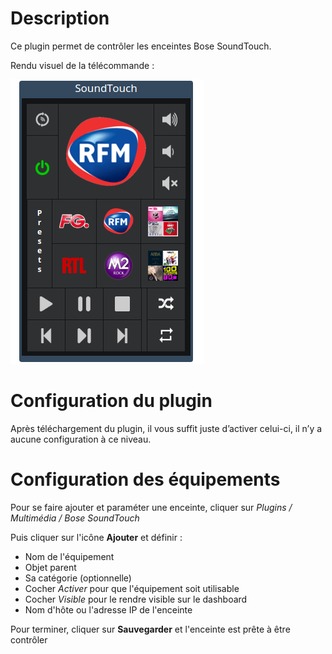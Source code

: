# Description 

Ce plugin permet de contrôler les enceintes Bose SoundTouch.

Rendu visuel de la télécommande :

![capture](../images/capture.png)


# Configuration du plugin

Après téléchargement du plugin, il vous suffit juste d’activer celui-ci, il n’y a aucune configuration à ce niveau.


# Configuration des équipements

Pour se faire ajouter et paraméter une enceinte, cliquer sur *Plugins / Multimédia / Bose SoundTouch*

Puis cliquer sur l'icône **Ajouter** et définir :

- Nom de l'équipement
- Objet parent
- Sa catégorie (optionnelle)
- Cocher *Activer* pour que l'équipement soit utilisable
- Cocher *Visible* pour le rendre visible sur le dashboard
- Nom d'hôte ou l'adresse IP de l'enceinte

Pour terminer, cliquer sur **Sauvegarder** et l'enceinte est prête à être contrôler


